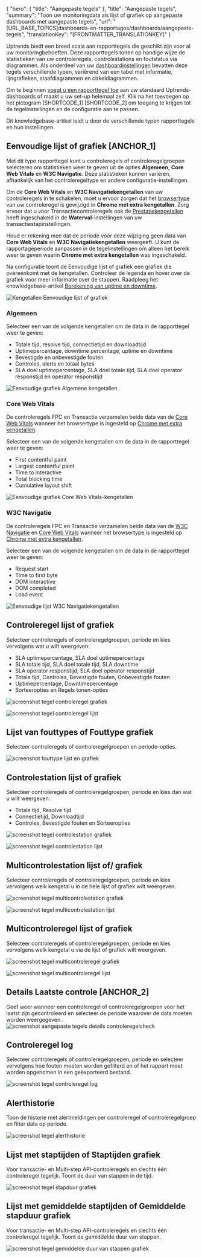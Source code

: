 {
  "hero": {
    "title": "Aangepaste tegels"
  },
  "title": "Aangepaste tegels",
  "summary": "Toon uw monitoringdata als lijst of grafiek op aangepaste dashboards met aangepaste tegels",
  "url": "[URL_BASE_TOPICS]dashboards-en-rapportages/dashboards/aangepaste-tegels",
  "translationKey": "[FRONTMATTER_TRANSLATIONKEY]"
}

Uptrends biedt een breed scala aan rapporttegels die geschikt zijn voor al uw monitoringbehoeften. Deze rapporttegels tonen op handige wijze de statistieken van uw controleregels, controlestations en foutstatus via diagrammen. Als onderdeel van uw [dashboardinstellingen]([LINK_URL_1]) bevatten deze tegels verschillende typen, variërend van een tabel met informatie, lijngrafieken, staafdiagrammen en cirkeldiagrammen.

Om te beginnen [voegt u een rapporttegel toe]([LINK_URL_2]) aan uw standaard Uptrends-dashboards of maakt u uw set-up helemaal zelf. Klik na het toevoegen op het pictogram [SHORTCODE_1] [SHORTCODE_2] om toegang te krijgen tot de tegelinstellingen en de configuratie aan te passen.

Dit knowledgebase-artikel leidt u door de verschillende typen rapporttegels en hun instellingen.

## Eenvoudige lijst of grafiek [ANCHOR_1]

Met dit type rapporttegel kunt u controleregels of controleregelgroepen selecteren om statistieken weer te geven uit de opties **Algemeen**, **Core Web Vitals** en **W3C Navigatie**. Deze statistieken kunnen variëren, afhankelijk van het controleregeltype en andere configuratie-instellingen.

Om de **Core Web Vitals** en **W3C Navigatiekengetallen** van uw controleregels in te schakelen, moet u ervoor zorgen dat het [browsertype]([LINK_URL_3]) van uw controleregel is gewijzigd in **Chrome met extra kengetallen**. Zorg ervoor dat u voor Transactiecontroleregels ook de [Prestatiekengetallen]([LINK_URL_4]) heeft ingeschakeld in de **Waterval**-instellingen van uw transactiestapinstellingen.

Houd er rekening mee dat de periode vóór deze wijziging geen data van **Core Web Vitals** en **W3C Navigatiekengetallen** weergeeft. U kunt de rapportageperiode aanpassen in de tegelinstellingen om alleen het bereik weer te geven waarin **Chrome met extra kengetallen** was ingeschakeld.

Na configuratie toont de Eenvoudige lijst of grafiek een grafiek die overeenkomt met de kengetallen. Controleer de legenda en hover over de grafiek voor meer informatie over de stappen. Raadpleeg het knowledgebase-artikel [Berekening van uptime en downtime]([LINK_URL_5]).

![Kengetallen Eenvoudige lijst of grafiek]([LINK_URL_6])  


### Algemeen

Selecteer een van de volgende kengetallen om de data in de rapporttegel weer te geven:

- Totale tijd, resolve tijd, connectietijd en downloadtijd
- Uptimepercentage, downtime percentage, uptime en downtime
- Bevestigde en onbevestigde fouten
- Controles, alerts en totaal bytes
- SLA doel uptimepercentage, SLA doel totale tijd, SLA doel operator responstijd en operator responstijd

![Eenvoudige grafiek Algemene kengetallen]([LINK_URL_7])  

### Core Web Vitals

De controleregels FPC en Transactie verzamelen beide data van de [Core Web Vitals]([LINK_URL_8]) wanneer het browsertype is ingesteld op [Chrome met extra kengetallen]([LINK_URL_9]).

Selecteer een van de volgende kengetallen om de data in de rapporttegel weer te geven:

 - First contentful paint
 - Largest contentful paint
 - Time to interactive
 - Total blocking time
 - Cumulative layout shift

![Eenvoudige grafiek Core Web Vitals-kengetallen]([LINK_URL_10])  


### W3C Navigatie

De controleregels FPC en Transactie verzamelen beide data van de [W3C Navigatie]([LINK_URL_11]) en [Core Web Vitals]([LINK_URL_12]) wanneer het browsertype is ingesteld op [Chrome met extra kengetallen]([LINK_URL_13]).

Selecteer een van de volgende kengetallen om de data in de rapporttegel weer te geven:
  - Request start
  - Time to first byte
  - DOM interactive
  - DOM completed
  - Load event

![Eenvoudige lijst W3C Navigatiekengetallen]([LINK_URL_14])  


## Controleregel lijst of grafiek  

Selecteer controleregels of controleregelgroepen, periode en kies vervolgens wat u wilt weergeven:

- SLA uptimepercentage, SLA doel uptimepercentage
- SLA totale tijd, SLA doel totale tijd, SLA downtime
- SLA operator responstijd, SLA doel operator responstijd
- Totale tijd, Controles, Bevestigde fouten, Onbevestigde fouten
- Uptimepercentage, Downtimepercentage
- Sorteeropties en Regels tonen-opties
  
![screenshot tegel controleregel grafiek]([LINK_URL_15])  
  
![screenshot tegel controleregel lijst]([LINK_URL_16])  

## Lijst van fouttypes of Fouttype grafiek  

Selecteer controleregels of controleregelgroepen en periode-opties.  
  
![screenshot fouttype lijst en grafiek]([LINK_URL_17])  

## Controlestation lijst of grafiek  

Selecteer controleregels of controleregelgroepen, periode en kies dan wat u wilt weergeven: 

- Totale tijd, Resolve tijd
- Connectietijd, Downloadtijd
- Controles, Bevestigde fouten en Sorteeropties 
  
![screenshot tegel controlestation grafiek]([LINK_URL_18])

![screenshot tegel controlestation lijst]([LINK_URL_19])  

## Multicontrolestation lijst of/ grafiek  

Selecteer controleregels of controleregelgroepen, periode en kies vervolgens welk kengetal u in de hele lijst of grafiek wilt weergeven.  
  

![screenshot tegel multicontrolestation grafiek]([LINK_URL_20]) 
  
![screenshot tegel multicontrolestation lijst]([LINK_URL_21]) 

## Multicontroleregel lijst of grafiek   

Selecteer controleregels of controleregelgroepen, periode en kies vervolgens welk kengetal u via de lijst of grafiek wilt weergeven.  
  
![screenshot tegel multicontroleregel grafiek]([LINK_URL_22])  

![screenshot tegel multicontroleregel lijst]([LINK_URL_23])

## Details Laatste controle [ANCHOR_2]

Geef weer wanneer een controleregel of controleregelgroepen voor het laatst zijn gecontroleerd en selecteer de periode waarover de data moeten worden weergegeven .  
![screenshot aangepaste tegels details controleregelcheck]([LINK_URL_24])

## Controleregel log  

Selecteer controleregels of controleregelgroepen, periode en selecteer vervolgens hoe fouten moeten worden gefilterd en of het rapport moet worden opgenomen in een geëxporteerd bestand.  
  
![screenshot tegel controleregel log]([LINK_URL_25]) 

## Alerthistorie 

Toon de historie met alertmeldingen per controleregel of controleregelgroep en filter data op periode. 

![screenshot tegel alerthistorie]([LINK_URL_26])

## Lijst met staptijden of Staptijden grafiek  

Voor transactie- en Multi-step API-controleregels en slechts één controleregel tegelijk. Toont de duur van stappen in de tijd.
  
![screenshot tegel stapduur grafiek]([LINK_URL_27])  

## Lijst met gemiddelde staptijden of Gemiddelde stapduur grafiek  

Voor transactie- en Multi-step API-controleregels en slechts één controleregel tegelijk. Toont de gemiddelde duur van stappen.
  
![screenshot tegel gemiddelde duur van stappen grafiek]([LINK_URL_28])  
